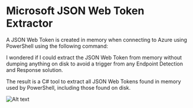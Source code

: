 # Microsoft JSON Web Token Extractor

A JSON Web Token is created in memory when connecting to Azure using PowerShell using the following command:

I wondered if I could extract the JSON Web Token from memory without dumping anything on disk to avoid a trigger from any Endpoint Detection and Response solution.

The result is a C# tool to extract all JSON Web Tokens found in memory used by PowerShell, including those found on disk.

![Alt text](/Screenshots/MicrosoftJSONWebToken01.jpg?raw=true "Getting JSON Web Tokens from PowerShell memory")
